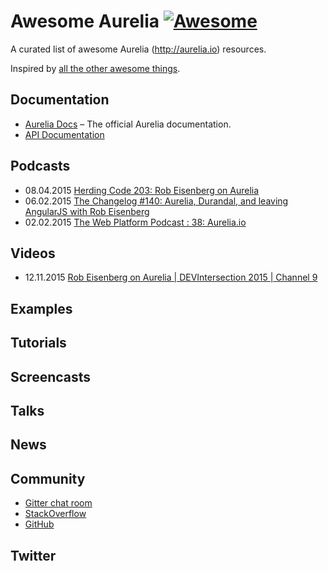 # Awesome Aurelia [![Awesome](https://cdn.rawgit.com/sindresorhus/awesome/d7305f38d29fed78fa85652e3a63e154dd8e8829/media/badge.svg)](https://github.com/sindresorhus/awesome)

A curated list of awesome Aurelia (http://aurelia.io) resources.

Inspired by [all the other awesome things](https://github.com/bayandin/awesome-awesomeness).

## Documentation

- [Aurelia Docs](http://aurelia.io/docs.html) – The official Aurelia documentation.
- [API Documentation](http://aurelia.io/docs.html#/api/home)

## Podcasts  ##

- 08.04.2015 [Herding Code 203: Rob Eisenberg on Aurelia](http://herdingcode.com/herding-code-203-rob-eisenberg-on-aurelia/)
- 06.02.2015 [The Changelog #140: Aurelia, Durandal, and leaving AngularJS with Rob Eisenberg](http://5by5.tv/changelog/140)
- 02.02.2015 [The Web Platform Podcast : 38: Aurelia.io](http://thewebplatform.libsyn.com/38-aureliaio)

## Videos  ##

- 12.11.2015 [Rob Eisenberg on Aurelia | DEVIntersection 2015 | Channel 9](https://channel9.msdn.com/Events/Seth-on-the-Road/DevIntersection-2015/Rob-Eisenberg-on-Aurelia)

## Examples

## Tutorials

## Screencasts

## Talks

## News

## Community

- [Gitter chat room](http://www.gitter.im/aurelia/discuss)
- [StackOverflow](http://stackoverflow.com/questions/tagged/aurelia)
- [GitHub](https://github.com/aurelia)

## Twitter
